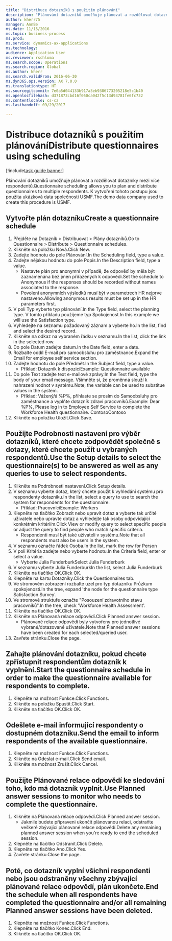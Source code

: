 ```yaml
--- 
title: "Distribuce dotazníků s použitím plánování"
description: "Plánování dotazníků umožňuje plánovat a rozdělovat dotazníky mezi více respondentů."
author: kherr75
manager: AnnBe
ms.date: 11/15/2016
ms.topic: business-process
ms.prod: 
ms.service: dynamics-ax-applications
ms.technology: 
audience: Application User
ms.reviewer: rschloma
ms.search.scope: Operations
ms.search.region: Global
ms.author: kherr
ms.search.validFrom: 2016-06-30
ms.dyn365.ops.version: AX 7.0.0
ms.translationtype: HT
ms.sourcegitcommit: 7e0a5d044133b917a3eb9386773205218e5c1b40
ms.openlocfilehash: d371873cbd16f050ca042f5c13d93781fe6fc732
ms.contentlocale: cs-cz
ms.lasthandoff: 09/29/2017

---
```

# <a name="distribute-questionnaires-using-scheduling"></a><span data-ttu-id="1aa0a-103">Distribuce dotazníků s použitím plánování</span><span class="sxs-lookup"><span data-stu-id="1aa0a-103">Distribute questionnaires using scheduling</span></span>

[!include[task guide banner](../../includes/task-guide-banner.md)]

<span data-ttu-id="1aa0a-104">Plánování dotazníků umožňuje plánovat a rozdělovat dotazníky mezi více respondentů.</span><span class="sxs-lookup"><span data-stu-id="1aa0a-104">Questionnaire scheduling allows you to plan and distribute questionnaires to multiple respondents.</span></span> <span data-ttu-id="1aa0a-105">K vytvoření tohoto postupu jsou použita ukázková data společnosti USMF.</span><span class="sxs-lookup"><span data-stu-id="1aa0a-105">The demo data company used to create this procedure is USMF.</span></span>


## <a name="create-a-questionnaire-schedule"></a><span data-ttu-id="1aa0a-106">Vytvořte plán dotazníku</span><span class="sxs-lookup"><span data-stu-id="1aa0a-106">Create a questionnaire schedule</span></span>
1. <span data-ttu-id="1aa0a-107">Přejděte na Dotazník > Distribuovat > Plány dotazníků.</span><span class="sxs-lookup"><span data-stu-id="1aa0a-107">Go to Questionnaire > Distribute > Questionnaire schedules.</span></span>
2. <span data-ttu-id="1aa0a-108">Klikněte na položku Nová.</span><span class="sxs-lookup"><span data-stu-id="1aa0a-108">Click New.</span></span>
3. <span data-ttu-id="1aa0a-109">Zadejte hodnotu do pole Plánování.</span><span class="sxs-lookup"><span data-stu-id="1aa0a-109">In the Scheduling field, type a value.</span></span>
4. <span data-ttu-id="1aa0a-110">Zadejte nějakou hodnotu do pole Popis.</span><span class="sxs-lookup"><span data-stu-id="1aa0a-110">In the Description field, type a value.</span></span>
    * <span data-ttu-id="1aa0a-111">Nastavte plán pro anonymní v případě, že odpověď by měla být zaznamenána bez jmen přiřazených k odpovědi.</span><span class="sxs-lookup"><span data-stu-id="1aa0a-111">Set the schedule to Anonymous if the responses should be recorded without names associated to the response.</span></span>  
    * <span data-ttu-id="1aa0a-112">Povolení anonymních výsledků musí být v parametrech HR nejprve nastaveno.</span><span class="sxs-lookup"><span data-stu-id="1aa0a-112">Allowing anonymous results must be set up in the HR parameters first.</span></span>  
5. <span data-ttu-id="1aa0a-113">V poli Typ vyberte typ plánování.</span><span class="sxs-lookup"><span data-stu-id="1aa0a-113">In the Type field, select the planning type.</span></span>  <span data-ttu-id="1aa0a-114">V tomto příkladu použijeme typ Spokojenost.</span><span class="sxs-lookup"><span data-stu-id="1aa0a-114">In this example we will use the Satisfaction type.</span></span>
6. <span data-ttu-id="1aa0a-115">Vyhledejte na seznamu požadovaný záznam a vyberte ho.</span><span class="sxs-lookup"><span data-stu-id="1aa0a-115">In the list, find and select the desired record.</span></span>
7. <span data-ttu-id="1aa0a-116">Klikněte na odkaz na vybraném řádku v seznamu.</span><span class="sxs-lookup"><span data-stu-id="1aa0a-116">In the list, click the link in the selected row.</span></span>
8. <span data-ttu-id="1aa0a-117">Do pole Datum zadejte datum.</span><span class="sxs-lookup"><span data-stu-id="1aa0a-117">In the Date field, enter a date.</span></span>
9. <span data-ttu-id="1aa0a-118">Rozbalte oddíl E-mail pro samoobsluhu pro zaměstnance.</span><span class="sxs-lookup"><span data-stu-id="1aa0a-118">Expand the Email for employee self service section.</span></span>
10. <span data-ttu-id="1aa0a-119">Zadejte hodnotu do pole Předmět.</span><span class="sxs-lookup"><span data-stu-id="1aa0a-119">In the Subject field, type a value.</span></span>
    * <span data-ttu-id="1aa0a-120">Příklad: Dotazník k dispozici</span><span class="sxs-lookup"><span data-stu-id="1aa0a-120">Example: Questionnaire available</span></span>  
11. <span data-ttu-id="1aa0a-121">Do pole Text zadejte text e-mailové zprávy.</span><span class="sxs-lookup"><span data-stu-id="1aa0a-121">In the Text field, type the body of your email message.</span></span> <span data-ttu-id="1aa0a-122">Všimněte si, že proměnná slouží k nahrazení hodnot v systému.</span><span class="sxs-lookup"><span data-stu-id="1aa0a-122">Note, the variable can be used to substitue values in the system.</span></span>
    * <span data-ttu-id="1aa0a-123">Příklad:   Vážený/á %P%,  přihlaste se prosím do Samoobsluhy pro zaměstnance a vyplňte dotazník zdraví pracovníků.</span><span class="sxs-lookup"><span data-stu-id="1aa0a-123">Example:   Dear %P%,  Please log in to Employee Self Service to complete the Workforce Health questionnaire.</span></span>  <span data-ttu-id="1aa0a-124">Contoso</span><span class="sxs-lookup"><span data-stu-id="1aa0a-124">Contoso</span></span>  
12. <span data-ttu-id="1aa0a-125">Klikněte na položku Uložit.</span><span class="sxs-lookup"><span data-stu-id="1aa0a-125">Click Save.</span></span>

## <a name="use-the-setup-details-to-select-the-questionnaires-to-be-answered-as-well-as-any-queries-to-use-to-select-respondents"></a><span data-ttu-id="1aa0a-126">Použijte Podrobnosti nastavení pro výběr dotazníků, které chcete zodpovědět společně s dotazy, které chcete použít u vybraných respondentů.</span><span class="sxs-lookup"><span data-stu-id="1aa0a-126">Use the Setup details to select the questionnaire(s) to be answered as well as any queries to use to select respondents.</span></span>
1. <span data-ttu-id="1aa0a-127">Klikněte na Podrobnosti nastavení.</span><span class="sxs-lookup"><span data-stu-id="1aa0a-127">Click Setup details.</span></span>
2. <span data-ttu-id="1aa0a-128">V seznamu vyberte dotaz, který chcete použít k vyhledání systému pro respondenty dotazníku.</span><span class="sxs-lookup"><span data-stu-id="1aa0a-128">In the list, select a query to use to search the system for respondents for the questionnaire.</span></span>
    * <span data-ttu-id="1aa0a-129">Příklad: Pracovníci</span><span class="sxs-lookup"><span data-stu-id="1aa0a-129">Example: Workers</span></span>  
3. <span data-ttu-id="1aa0a-130">Klepněte na tlačítko Zobrazit nebo upravit dotaz a vyberte tak určité uživatele nebo upravte dotaz a vyhledejte tak osoby odpovídající konkrétním kritériím.</span><span class="sxs-lookup"><span data-stu-id="1aa0a-130">Click View or modify query to select specific people or adjust the query to find people who match specific criteria.</span></span>
    * <span data-ttu-id="1aa0a-131">Respondenti musí být také uživateli v systému.</span><span class="sxs-lookup"><span data-stu-id="1aa0a-131">Note that all respondents must also be users in the system.</span></span>  
4. <span data-ttu-id="1aa0a-132">V seznamu označte řádek Osoba.</span><span class="sxs-lookup"><span data-stu-id="1aa0a-132">In the list, mark the row for Person</span></span>
5. <span data-ttu-id="1aa0a-133">V poli Kritéria zadejte nebo vyberte hodnotu.</span><span class="sxs-lookup"><span data-stu-id="1aa0a-133">In the Criteria field, enter or select a value.</span></span>
    * <span data-ttu-id="1aa0a-134">Vyberte Julia Funderburk</span><span class="sxs-lookup"><span data-stu-id="1aa0a-134">Select Julia Funderburk</span></span>  
6. <span data-ttu-id="1aa0a-135">V seznamu vyberte Julia Funderburk</span><span class="sxs-lookup"><span data-stu-id="1aa0a-135">In the list, select Julia Funderburk</span></span>
7. <span data-ttu-id="1aa0a-136">Klikněte na tlačítko OK.</span><span class="sxs-lookup"><span data-stu-id="1aa0a-136">Click OK.</span></span>
8. <span data-ttu-id="1aa0a-137">Klepněte na kartu Dotazníky.</span><span class="sxs-lookup"><span data-stu-id="1aa0a-137">Click the Questionnaires tab.</span></span>
9. <span data-ttu-id="1aa0a-138">Ve stromovém zobrazení rozbalte uzel pro typ dotazníku Průzkum spokojenosti.</span><span class="sxs-lookup"><span data-stu-id="1aa0a-138">In the tree, expand 'the node for the questionnaire type Satisfaction Survey'.</span></span>
10. <span data-ttu-id="1aa0a-139">Ve stromové struktuře označte "Posouzení zdravotního stavu pracovníků".</span><span class="sxs-lookup"><span data-stu-id="1aa0a-139">In the tree, check 'Workforce Health Assessment'.</span></span>
11. <span data-ttu-id="1aa0a-140">Klikněte na tlačítko OK.</span><span class="sxs-lookup"><span data-stu-id="1aa0a-140">Click OK.</span></span>
12. <span data-ttu-id="1aa0a-141">Klikněte na Plánovaná relace odpovědí.</span><span class="sxs-lookup"><span data-stu-id="1aa0a-141">Click Planned answer session.</span></span>
    * <span data-ttu-id="1aa0a-142">Plánované relace odpovědí byly vytvořeny pro jednotlivé vybrané/dotazované uživatele.</span><span class="sxs-lookup"><span data-stu-id="1aa0a-142">Note that Planned answer sessions have been created for each selected/queried user.</span></span>  
13. <span data-ttu-id="1aa0a-143">Zavřete stránku.</span><span class="sxs-lookup"><span data-stu-id="1aa0a-143">Close the page.</span></span>

## <a name="start-the-questionnaire-schedule-in-order-to-make-the-questionnaire-available-for-respondents-to-complete"></a><span data-ttu-id="1aa0a-144">Zahajte plánování dotazníku, pokud chcete zpřístupnit respondentům dotazník k vyplnění.</span><span class="sxs-lookup"><span data-stu-id="1aa0a-144">Start the questionnaire schedule in order to make the questionnaire available for respondents to complete.</span></span>
1. <span data-ttu-id="1aa0a-145">Klepněte na možnost Funkce.</span><span class="sxs-lookup"><span data-stu-id="1aa0a-145">Click Functions.</span></span>
2. <span data-ttu-id="1aa0a-146">Klikněte na položku Spustit.</span><span class="sxs-lookup"><span data-stu-id="1aa0a-146">Click Start.</span></span>
3. <span data-ttu-id="1aa0a-147">Klikněte na tlačítko OK.</span><span class="sxs-lookup"><span data-stu-id="1aa0a-147">Click OK.</span></span>

## <a name="send-the-email-to-inform-respondents-of-the-available-questionnaire"></a><span data-ttu-id="1aa0a-148">Odešlete e-mail informující respondenty o dostupném dotazníku.</span><span class="sxs-lookup"><span data-stu-id="1aa0a-148">Send the email to inform respondents of the available questionnaire.</span></span>
1. <span data-ttu-id="1aa0a-149">Klepněte na možnost Funkce.</span><span class="sxs-lookup"><span data-stu-id="1aa0a-149">Click Functions.</span></span>
2. <span data-ttu-id="1aa0a-150">Klikněte na Odeslat e-mail.</span><span class="sxs-lookup"><span data-stu-id="1aa0a-150">Click Send email.</span></span>
3. <span data-ttu-id="1aa0a-151">Klikněte na možnost Zrušit.</span><span class="sxs-lookup"><span data-stu-id="1aa0a-151">Click Cancel.</span></span>

## <a name="use-planned-answer-sessions-to-monitor-who-needs-to-complete-the-questionnaire"></a><span data-ttu-id="1aa0a-152">Použijte Plánované relace odpovědí ke sledování toho, kdo má dotazník vyplnit.</span><span class="sxs-lookup"><span data-stu-id="1aa0a-152">Use Planned answer sessions to monitor who needs to complete the questionnaire.</span></span>
1. <span data-ttu-id="1aa0a-153">Klikněte na Plánovaná relace odpovědí.</span><span class="sxs-lookup"><span data-stu-id="1aa0a-153">Click Planned answer session.</span></span>
    * <span data-ttu-id="1aa0a-154">Jakmile budete připraveni ukončit plánovanou relaci, odstraňte veškeré zbývající plánované relace odpovědí.</span><span class="sxs-lookup"><span data-stu-id="1aa0a-154">Delete any remaining planned answer session when you're ready to end the scheduled session.</span></span>  
2. <span data-ttu-id="1aa0a-155">Klepněte na tlačítko Odstranit.</span><span class="sxs-lookup"><span data-stu-id="1aa0a-155">Click Delete.</span></span>
3. <span data-ttu-id="1aa0a-156">Klepněte na tlačítko Ano.</span><span class="sxs-lookup"><span data-stu-id="1aa0a-156">Click Yes.</span></span>
4. <span data-ttu-id="1aa0a-157">Zavřete stránku.</span><span class="sxs-lookup"><span data-stu-id="1aa0a-157">Close the page.</span></span>

## <a name="end-the-schedule-when-all-respondents-have-completed-the-questionnaire-andor-all-remaining-planned-answer-sessions-have-been-deleted"></a><span data-ttu-id="1aa0a-158">Poté, co dotazník vyplní všichni respondenti nebo jsou odstraněny všechny zbývající plánované relace odpovědí, plán ukončete.</span><span class="sxs-lookup"><span data-stu-id="1aa0a-158">End the schedule when all respondents have completed the questionnaire and/or all remaining Planned answer sessions have been deleted.</span></span>
1. <span data-ttu-id="1aa0a-159">Klepněte na možnost Funkce.</span><span class="sxs-lookup"><span data-stu-id="1aa0a-159">Click Functions.</span></span>
2. <span data-ttu-id="1aa0a-160">Klepněte na tlačítko Konec.</span><span class="sxs-lookup"><span data-stu-id="1aa0a-160">Click End.</span></span>
3. <span data-ttu-id="1aa0a-161">Klikněte na tlačítko OK.</span><span class="sxs-lookup"><span data-stu-id="1aa0a-161">Click OK.</span></span>



